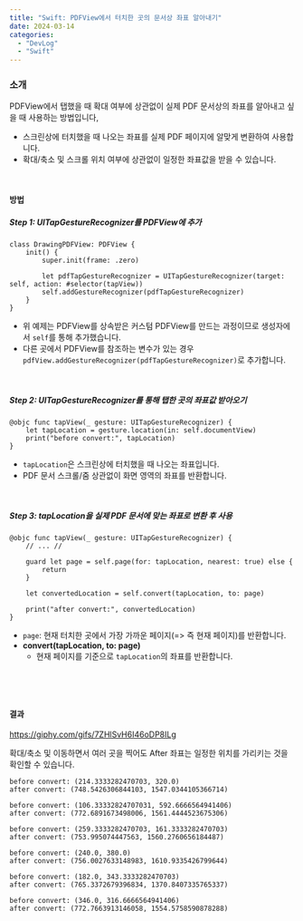 ```yaml
---
title: "Swift: PDFView에서 터치한 곳의 문서상 좌표 알아내기"
date: 2024-03-14
categories: 
  - "DevLog"
  - "Swift"
---
```


### **소개**

PDFView에서 탭했을 때 확대 여부에 상관없이 실제 PDF 문서상의 좌표를 알아내고 싶을 때 사용하는 방법입니다,

- 스크린상에 터치했을 때 나오는 좌표를 실제 PDF 페이지에 알맞게 변환하여 사용합니다.
- 확대/축소 및 스크롤 위치 여부에 상관없이 일정한 좌표값을 받을 수 있습니다.

 

#### 방법

##### **Step 1: UITapGestureRecognizer를 PDFView에 추가**

```
class DrawingPDFView: PDFView {
    init() {
        super.init(frame: .zero)
        
        let pdfTapGestureRecognizer = UITapGestureRecognizer(target: self, action: #selector(tapView))
        self.addGestureRecognizer(pdfTapGestureRecognizer)
    }
}
```

- 위 예제는 PDFView를 상속받은 커스텀 PDFView를 만드는 과정이므로 생성자에서 `self`를 통해 추가했습니다.
- 다른 곳에서 PDFView를 참조하는 변수가 있는 경우 `pdfView.addGestureRecognizer(pdfTapGestureRecognizer)`로 추가합니다.

 

##### **Step 2: UITapGestureRecognizer를 통해 탭한 곳의 좌표값 받아오기**

```
@objc func tapView(_ gesture: UITapGestureRecognizer) {
    let tapLocation = gesture.location(in: self.documentView)
    print("before convert:", tapLocation)
}
```

- `tapLocation`은 스크린상에 터치했을 때 나오는 좌표입니다.
- PDF 문서 스크롤/줌 상관없이 화면 영역의 좌표를 반환합니다.

 

##### **Step 3: tapLocation을 실제 PDF 문서에 맞는 좌표로 변환 후 사용**

```
@objc func tapView(_ gesture: UITapGestureRecognizer) {
    // ... //
   
    guard let page = self.page(for: tapLocation, nearest: true) else {
        return
    }
    
    let convertedLocation = self.convert(tapLocation, to: page)
    
    print("after convert:", convertedLocation)
}
```

- `page`: 현재 터치한 곳에서 가장 가까운 페이지(=> 즉 현재 페이지)를 반환합니다.
- **convert(tapLocation, to: page)**
    - 현재 페이지를 기준으로 `tapLocation`의 좌표를 반환합니다.

 

 

#### **결과**

https://giphy.com/gifs/7ZHlSvH6I46oDP8ILg

확대/축소 및 이동하면서 여러 곳을 찍어도 After 좌표는 일정한 위치를 가리키는 것을 확인할 수 있습니다.

```
before convert: (214.3333282470703, 320.0)
after convert: (748.5426306844103, 1547.0344105366714)

before convert: (106.33332824707031, 592.6666564941406)
after convert: (772.6891673498006, 1561.4444523675306)

before convert: (259.3333282470703, 161.3333282470703)
after convert: (753.995074447563, 1560.2760656184487)

before convert: (240.0, 380.0)
after convert: (756.0027633148983, 1610.9335426799644)

before convert: (182.0, 343.3333282470703)
after convert: (765.3372679396834, 1370.8407335765337)

before convert: (346.0, 316.6666564941406)
after convert: (772.7663913146058, 1554.5758590878288)
```
